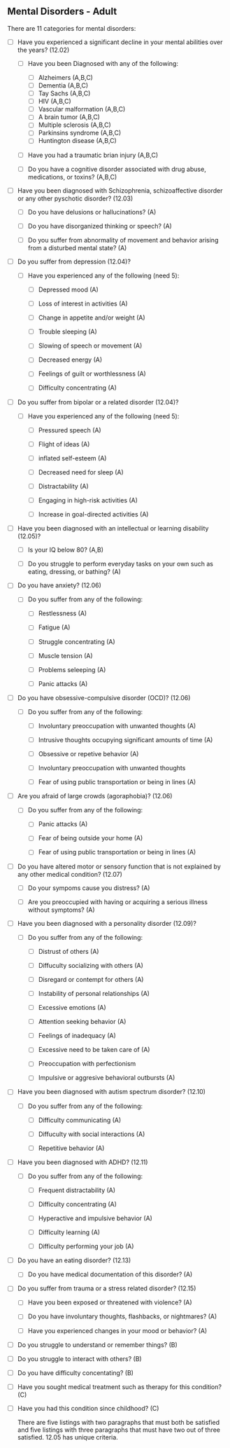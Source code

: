 ## Mental Disorders - Adult

There are 11 categories for mental disorders:



- [ ] Have you experienced a significant decline in your mental abilities over the years? (12.02)

  - [ ] Have you been Diagnosed with any of the following:

    - [ ] Alzheimers (A,B,C)
    - [ ] Dementia (A,B,C)
    - [ ] Tay Sachs (A,B,C)
    - [ ] HIV (A,B,C)
    - [ ] Vascular malformation (A,B,C)
    - [ ] A brain tumor (A,B,C)
    - [ ] Multiple sclerosis (A,B,C)
    - [ ] Parkinsins syndrome (A,B,C)
    - [ ] Huntington disease (A,B,C)

  - [ ] Have you had a traumatic brian injury (A,B,C)

  - [ ] Do you have a cognitive disorder associated with drug abuse, medications, or toxins? (A,B,C)

    

- [ ] Have you been diagnosed with Schizophrenia, schizoaffective disorder or any other pyschotic disorder? (12.03)

  - [ ] Do you have delusions or hallucinations? (A)
  - [ ] Do you have disorganized thinking or speech? (A)
  - [ ] Do you suffer from abnormality of movement and behavior arising from a disturbed mental state? (A)

  

- [ ] Do you suffer from depression (12.04)?

  - [ ] Have you experienced any of the following (need 5):
    - [ ] Depressed mood (A)
    - [ ] Loss of interest in activities (A)
    - [ ] Change in appetite and/or weight (A)
    - [ ] Trouble sleeping (A)
    - [ ] Slowing of speech or movement (A)
    - [ ] Decreased energy (A)
    - [ ] Feelings of guilt or worthlessness (A)
    - [ ] Difficulty concentrating (A)

  

- [ ] Do you suffer from bipolar or a related disorder (12.04)?

  - [ ] Have you experienced any of the following (need 5):
    - [ ] Pressured speech (A)
    - [ ] Flight of ideas (A)
    - [ ] inflated self-esteem (A)
    - [ ] Decreased need for sleep (A)
    - [ ] Distractability (A)
    - [ ] Engaging in high-risk activities (A)
    - [ ] Increase in goal-directed activities (A)

  

- [ ] Have you been diagnosed with an intellectual or learning disability (12.05)?

  - [ ] Is your IQ below 80? (A,B)
  - [ ] Do you struggle to perform everyday tasks on your own such as eating, dressing, or bathing? (A)

  

- [ ] Do you have anxiety? (12.06)

  - [ ] Do you suffer from any of the following:

    - [ ] Restlessness (A)
    - [ ] Fatigue (A)
    - [ ] Struggle concentrating (A)
    - [ ] Muscle tension (A)
    - [ ] Problems seleeping (A)
    - [ ] Panic attacks (A)

    

- [ ] Do you have obsessive-compulsive disorder (OCD)? (12.06)

  - [ ] Do you suffer from any of the following:
    - [ ] Involuntary preoccupation with unwanted thoughts (A)
    - [ ] Intrusive thoughts occupying significant amounts of time (A)
    - [ ] Obsessive or repetive behavior (A)
    - [ ] Involuntary preoccupation with unwanted thoughts
    - [ ] Fear of using public transportation or being in lines (A)

  

- [ ] Are you afraid of large crowds (agoraphobia)? (12.06)

  - [ ] Do you suffer from any of the following:

    - [ ] Panic attacks (A)
    - [ ] Fear of being outside your home (A)
    - [ ] Fear of using public transportation or being in lines (A)

    

- [ ] Do you have altered motor or sensory function that is not explained by any other medical condition? (12.07)

  - [ ] Do your sympoms cause you distress? (A)
  - [ ] Are you preoccupied with having or acquiring a serious illness without symptoms? (A)

  

- [ ] Have you been diagnosed with a personality disorder (12.09)?

  - [ ] Do you suffer from any of the following:
    - [ ] Distrust of others (A)
    - [ ] Diffuculty socializing with others (A)
    - [ ] Disregard or contempt for others (A)
    - [ ] Instability of personal relationships (A)
    - [ ] Excessive emotions (A)
    - [ ] Attention seeking behavior (A)
    - [ ] Feelings of inadequacy (A)
    - [ ] Excessive need to be taken care of (A)
    - [ ] Preoccupation with perfectionism
    - [ ] Impulsive or aggresive behavioral outbursts (A)



- [ ] Have you been diagnosed with autism spectrum disorder? (12.10)

  - [ ] Do you suffer from any of the following:
    - [ ] Difficulty communicating (A)
    - [ ] Diffuculty with social interactions (A)
    - [ ] Repetitive behavior (A)

  

- [ ] Have you been diagnosed with ADHD? (12.11)

  - [ ] Do you suffer from any of the following:

    - [ ] Frequent distractability (A)

    - [ ] Difficulty concentrating (A)

    - [ ] Hyperactive and impulsive behavior (A)

    - [ ] Difficulty learning (A)

    - [ ] Difficulty performing your job (A)

      



- [ ] Do you have an eating disorder? (12.13)

  - [ ] Do you have medical documentation of this disorder? (A)

  

- [ ] Do you suffer from trauma or a stress related disorder? (12.15)

  - [ ] Have you been exposed or threatened with violence? (A)
  - [ ] Do you have involuntary thoughts, flashbacks, or nightmares? (A)
  - [ ] Have you experienced changes in your mood or behavior? (A)



- [ ] Do you struggle to understand or remember things? (B)

- [ ] Do you struggle to interact with others? (B)

- [ ] Do you have difficulty concentating? (B)

- [ ] Have you sought medical treatment such as therapy for this condition? (C)

- [ ] Have you had this condition since childhood? (C)

  There are five listings with two paragraphs that must both be satisfied and five listings with three paragraphs that must have two out of three satisfied. 12.05 has unique criteria.